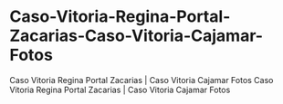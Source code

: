 # Caso-Vitoria-Regina-Portal-Zacarias-Caso-Vitoria-Cajamar-Fotos
Caso Vitoria Regina Portal Zacarias | Caso Vitoria Cajamar Fotos
Caso Vitoria Regina Portal Zacarias | Caso Vitoria Cajamar Fotos

